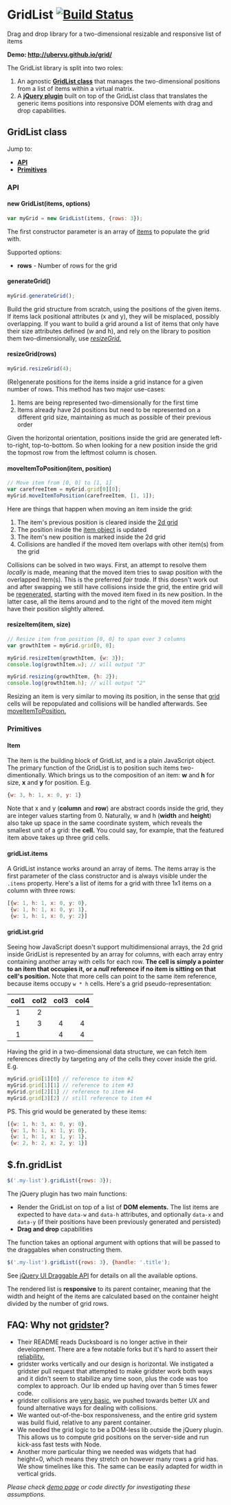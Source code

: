 GridList [![Build Status](https://travis-ci.org/uberVU/grid.svg?branch=master)](https://travis-ci.org/uberVU/grid)
====
Drag and drop library for a two-dimensional resizable and responsive list of
items

**Demo: http://ubervu.github.io/grid/**

The GridList library is split into two roles:

1. An agnostic [**GridList class**](#gridlist-class) that manages the
two-dimensional positions from a list of items within a virtual matrix.
2. A [**jQuery plugin**](#fngridlist) built on top of the GridList class
that translates the generic items positions into responsive DOM elements with
drag and drop capabilities.

## GridList class

Jump to:

- [**API**](#api)
- [**Primitives**](#primitives)

### API

#### new GridList(items, options)

```js
var myGrid = new GridList(items, {rows: 3});
```

The first constructor parameter is an array of [items](#primitives) to populate
the grid with.

 Supported options:

 - **rows** - Number of rows for the grid

#### generateGrid()

```js
myGrid.generateGrid();
```

Build the grid structure from scratch, using the positions of the given
items. If items lack positional attributes (x and y), they will be misplaced,
possibly overlapping. If you want to build a grid around a list of items that
only have their size attributes defined (w and h), and rely on the library to
position them two-dimensionally, use [_resizeGrid._](#resizegridrows)

#### resizeGrid(rows)

```js
myGrid.resizeGrid(4);
```

(Re)generate positions for the items inside a grid instance for a given number
of rows. This method has two major use-cases:

1. Items are being represented two-dimensionally for the first time
2. Items already have 2d positions but need to be represented on a different
grid size, maintaining as much as possible of their previous order

Given the horizontal orientation, positions inside the grid are generated
left-to-right, top-to-bottom. So when looking for a new position inside the
grid the topmost row from the leftmost column is chosen.

#### moveItemToPosition(item, position)

```js
// Move item from [0, 0] to [1, 1]
var carefreeItem = myGrid.grid[0][0];
myGrid.moveItemToPosition(carefreeItem, [1, 1]);
```

Here are things that happen when moving an item inside the grid:

1. The item's previous position is cleared inside the [2d grid](#gridlistgrid)
2. The position inside the [item object](#item) is updated
3. The item's new position is marked inside the 2d grid
4. Collisions are handled if the moved item overlaps with other item(s) from
the grid

Collisions can be solved in two ways. First, an attempt to resolve them
_locally_ is made, meaning that the moved item tries to swap position with
the overlapped item(s). This is the preferred _fair trade._ If this doesn't
work out and after swapping we still have collisions inside the grid, the
entire grid will be [regenerated](#resizegridrows), starting with the moved
item fixed in its new position. In the latter case, all the items around and
to the right of the moved item might have their position slightly altered.

#### resizeItem(item, size)

```js
// Resize item from position [0, 0] to span over 3 columns
var growthItem = myGrid.grid[0, 0];

myGrid.resizeItem(growthItem, {w: 3});
console.log(growthItem.w); // will output "3"

myGrid.resizing(growthItem, {h: 2});
console.log(growthItem.h); // will output "2"
```

Resizing an item is very similar to moving its position, in the sense that
[grid](#gridlistgrid) cells will be repopulated and collisions will be handled
afterwards. See [moveItemToPosition.](#moveitemtopositionitem-position)


### Primitives

#### Item

The item is the building block of GridList, and is a plain JavaScript object.
The primary function of the GridList is to position such items
two-dimentionally. Which brings us to the composition of an item: **w** and
**h** for size, **x** and **y** for position. E.g.

```js
{w: 3, h: 1, x: 0, y: 1}
```

Note that x and y (**column** and **row**) are abstract coords inside the grid,
they are integer values starting from 0. Naturally, w and h (**width** and
**height**) also take up space in the same coordinate system, which reveals the
smallest unit of a grid: the **cell.** You could say, for example, that the
featured item above takes up three grid cells.

#### gridList.items

A GridList instance works around an array of items. The items array is the
first parameter of the class constructor and is always visible under the
`.items` property. Here's a list of items for a grid with three 1x1 items on a
column with three rows:

```js
[{w: 1, h: 1, x: 0, y: 0},
 {w: 1, h: 1, x: 0, y: 1},
 {w: 1, h: 1, x: 0, y: 2}]
```

#### gridList.grid

Seeing how JavaScript doesn't support multidimensional arrays, the 2d grid
inside GridList is represented by an array for columns, with each array entry
containing another array with cells for each row. __The cell is simply a pointer
to an item that occupies it, or a *null* reference if no item is sitting on
that cell's position.__ Note that more cells can point to the same item
reference, because items occupy `w * h` cells. Here's a grid
pseudo-representation:

| col1 | col2 | col3 | col4 |
| :--: | :--: | :--: | :--: |
| 1    | 2    |      |      |
| 1    | 3    | 4    | 4    |
| 1    |      | 4    | 4    |

Having the grid in a two-dimensional data structure, we can fetch item
references directly by targeting any of the cells they cover inside the grid.
E.g.

```js
myGrid.grid[1][0] // reference to item #2
myGrid.grid[1][1] // reference to item #3
myGrid.grid[2][1] // reference to item #4
myGrid.grid[3][2] // still reference to item #4
```

PS. This grid would be generated by these items:

```js
[{w: 1, h: 3, x: 0, y: 0},
 {w: 1, h: 1, x: 1, y: 0},
 {w: 1, h: 1, x: 1, y: 1},
 {w: 2, h: 2, x: 2, y: 1}]
```

## $.fn.gridList

```js
$('.my-list').gridList({rows: 3});
```

The jQuery plugin has two main functions:

- Render the GridList on top of a list of **DOM elements.** The list items are
expected to have `data-w` and `data-h` attributes, and optionally `data-x` and
`data-y` (if their positions have been previously generated and persisted)
- **Drag and drop** capabilities

The function takes an optional argument with options that will be passed to the
draggables when constructing them.

```js
$('.my-list').gridList({rows: 3}, {handle: '.title');
```

See [jQuery UI Draggable API](api.jqueryui.com/draggable/) for details on all
the available options.

The rendered list is **responsive** to its parent container, meaning that the
width and height of the items are calculated based on the container height
divided by the number of grid rows.

## FAQ: Why not [gridster](https://github.com/ducksboard/gridster.js)?

- Their README reads Ducksboard is no longer active in their development. There
are a few notable forks but it's hard to assert their [reliability.](https://github.com/dustmoo/gridster.js/issues)
- gridster works vertically and our design is horizontal. We instigated a
gridster pull request that attempted to make gridster work both ways and it
didn't seem to stabilize any time soon, plus the code was too complex to
approach. Our lib ended up having over than 5 times fewer code.
- gridster collisions are [very basic](https://github.com/ducksboard/gridster.js/issues/54),
we pushed towards better UX and found alternative ways for dealing with
collisions.
- We wanted out-of-the-box responsiveness, and the entire grid system was build
fluid, relative to any parent container.
- We needed the grid logic to be a DOM-less lib outside the jQuery plugin. This
allows us to compute grid positions on the server-side and run kick-ass fast
tests with Node.
- Another more particular thing we needed was widgets that had height=0, which
means they stretch on however many rows a grid has. We show timelines like
this. The same can be easily adapted for width in vertical grids.

*Please check [demo page](http://ubervu.github.io/grid/) or code directly for
investigating these assumptions.*
